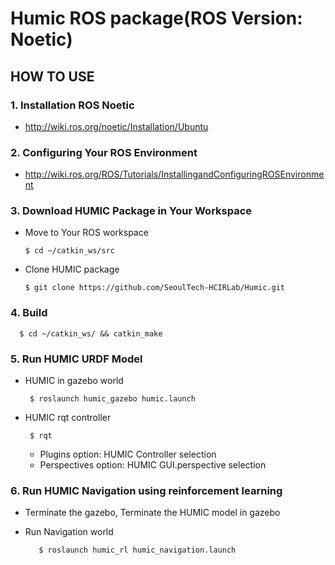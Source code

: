 # Humic ROS package(ROS Version: Noetic)

## HOW TO USE

### 1. Installation ROS Noetic

* http://wiki.ros.org/noetic/Installation/Ubuntu

### 2. Configuring Your ROS Environment

* http://wiki.ros.org/ROS/Tutorials/InstallingandConfiguringROSEnvironment

### 3. Download HUMIC Package in Your Workspace

* Move to Your ROS workspace
    
      $ cd ~/catkin_ws/src
    
* Clone HUMIC package
   
      $ git clone https://github.com/SeoulTech-HCIRLab/Humic.git

### 4. Build

      $ cd ~/catkin_ws/ && catkin_make

### 5. Run HUMIC URDF Model

* HUMIC in gazebo world

       $ roslaunch humic_gazebo humic.launch

* HUMIC rqt controller

       $ rqt
       
     * Plugins option: HUMIC Controller selection
     * Perspectives option: HUMIC GUI.perspective selection
       
### 6. Run HUMIC Navigation using reinforcement learning

   * Terminate the gazebo, Terminate the HUMIC model in gazebo
   
   * Run Navigation world
   
            $ roslaunch humic_rl humic_navigation.launch
